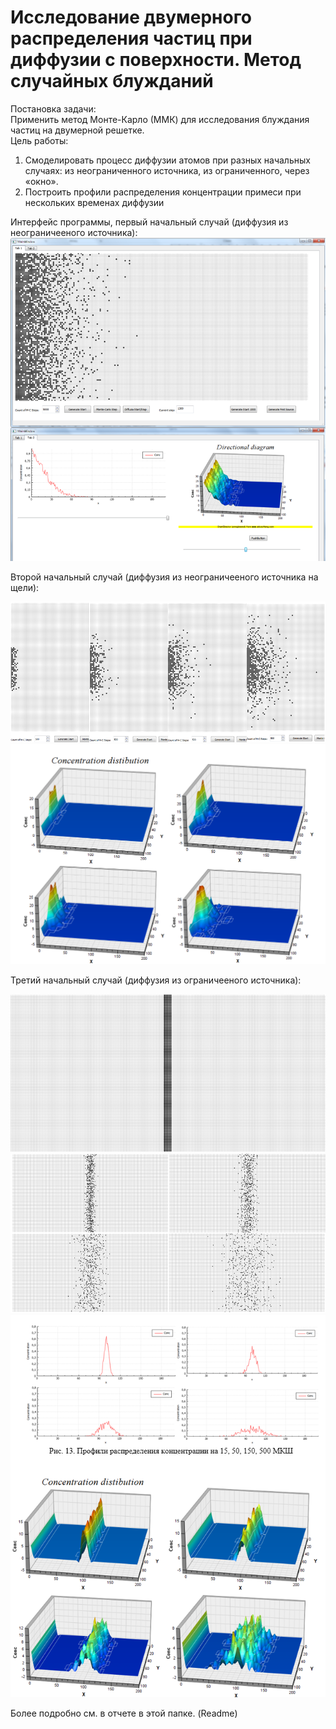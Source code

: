 # Исследование двумерного распределения частиц при диффузии с поверхности. Метод случайных блужданий
Постановка задачи:  
Применить метод Монте-Карло (ММК) для исследования блуждания частиц на двумерной решетке.  
Цель работы:  
1. Смоделировать процесс диффузии атомов при разных начальных случаях: из неограниченного источника, из ограниченного, через «окно».
2. Построить профили распределения концентрации примеси при нескольких временах диффузии

Интерфейс программы, первый начальный случай (диффузия из неограничееного источника):   
![Alt text](https://github.com/AlexeySource/Learning/blob/master/K5_Mod_Z2_Diffuzia/screenshots/Dif1.png?raw=true)  
  
Второй начальный случай (диффузия из неограничееного источника на щели):  
  
![Alt text](https://github.com/AlexeySource/Learning/blob/master/K5_Mod_Z2_Diffuzia/screenshots/Dif2.png?raw=true)  
![Alt text](https://github.com/AlexeySource/Learning/blob/master/K5_Mod_Z2_Diffuzia/screenshots/Dif3.png?raw=true)  
  
Третий начальный случай (диффузия из ограничееного источника):  
  
![Alt text](https://github.com/AlexeySource/Learning/blob/master/K5_Mod_Z2_Diffuzia/screenshots/Dif4.png?raw=true)  
![Alt text](https://github.com/AlexeySource/Learning/blob/master/K5_Mod_Z2_Diffuzia/screenshots/Dif5.png?raw=true)  
![Alt text](https://github.com/AlexeySource/Learning/blob/master/K5_Mod_Z2_Diffuzia/screenshots/Dif6.png?raw=true)  





Более подробно см. в отчете в этой папке. (Readme)
